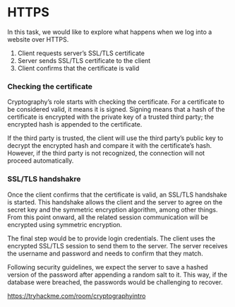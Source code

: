 # HTTPS

In this task, we would like to explore what happens when we log into a website over HTTPS.

1. Client requests server’s SSL/TLS certificate
2. Server sends SSL/TLS certificate to the client
3. Client confirms that the certificate is valid



### Checking the certificate

Cryptography’s role starts with checking the certificate. For a certificate to be considered valid, it means it is signed. Signing means that a hash of the certificate is encrypted with the private key of a trusted third party; the encrypted hash is appended to the certificate.

If the third party is trusted, the client will use the third party’s public key to decrypt the encrypted hash and compare it with the certificate’s hash. However, if the third party is not recognized, the connection will not proceed automatically.

### SSL/TLS handshakre

Once the client confirms that the certificate is valid, an SSL/TLS handshake is started. This handshake allows the client and the server to agree on the secret key and the symmetric encryption algorithm, among other things. From this point onward, all the related session communication will be encrypted using symmetric encryption.



The final step would be to provide login credentials. The client uses the encrypted SSL/TLS session to send them to the server. The server receives the username and password and needs to confirm that they match.

Following security guidelines, we expect the server to save a hashed version of the password after appending a random salt to it. This way, if the database were breached, the passwords would be challenging to recover.

https://tryhackme.com/room/cryptographyintro
